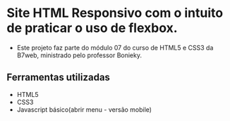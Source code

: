 # Site HTML Responsivo com o intuito de praticar o uso de flexbox. 

* Este projeto faz parte do módulo 07 do curso de HTML5 e CSS3 da B7web, ministrado pelo professor Bonieky.

## Ferramentas utilizadas

* HTML5
* CSS3
* Javascript básico(abrir menu - versão mobile)

